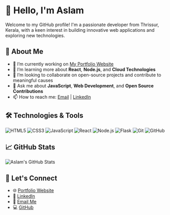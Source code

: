 # 👋 Hello, I'm Aslam

Welcome to my GitHub profile! I'm a passionate developer from Thrissur, Kerala, with a keen interest in building innovative web applications and exploring new technologies.

## 🚀 About Me

- 🔭 I’m currently working on [My Portfolio Website](https://aslampa17.github.io/aslampa17/)
- 🌱 I’m learning more about **React**, **Node.js**, and **Cloud Technologies**
- 👯 I’m looking to collaborate on open-source projects and contribute to meaningful causes
- 💬 Ask me about **JavaScript**, **Web Development**, and **Open Source Contributions**
- 📫 How to reach me: [Email](mailto:aslampa171@gmail.com) | [LinkedIn](https://linkedin.com/in/aslam-pa-629b8b22a)

## 🛠️ Technologies & Tools

![HTML5](https://img.shields.io/badge/-HTML5-E34F26?style=flat-square&logo=html5&logoColor=white)
![CSS3](https://img.shields.io/badge/-CSS3-1572B6?style=flat-square&logo=css3)
![JavaScript](https://img.shields.io/badge/-JavaScript-F7DF1E?style=flat-square&logo=javascript&logoColor=black)
![React](https://img.shields.io/badge/-React-61DAFB?style=flat-square&logo=react&logoColor=black)
![Node.js](https://img.shields.io/badge/-Node.js-339933?style=flat-square&logo=node.js&logoColor=white)
![Flask](https://img.shields.io/badge/-FLask-47A248?style=flat-square&logo=flask&logoColor=white)
![Git](https://img.shields.io/badge/-Git-F05032?style=flat-square&logo=git&logoColor=white)
![GitHub](https://img.shields.io/badge/-GitHub-181717?style=flat-square&logo=github&logoColor=white)

## 📈 GitHub Stats

![Aslam's GitHub Stats](https://github-readme-stats.vercel.app/api?username=aslampa17&show_icons=true&hide_title=true&hide=prs&count_private=true&hide_border=true&theme=radical)

## 🔗 Let's Connect

- 🌐 [Portfolio Website](https://aslampa17.github.io/aslampa17/)
- 💼 [LinkedIn](https://linkedin.com/in/aslam-pa-629b8b22a)
- 📧 [Email Me](mailto:aslampa171@gmail.com)
- 💻 [GitHub](https://github.com/aslampa17)


